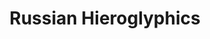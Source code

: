 ---
pid: FS149
title: Russian Hieroglyphics
location_transcription: City Hall
zipcode: 
outside_phl: 
neighborhood: 
age: 
age_range: 
instagram: 
image_file_name: FS_149.jpg
proposal_transcription: 
topic: Race Ethnicity
topic_summary: '0'
type: Other No Form
keywords_other: 
credit: 
image_labels: 
twitter: 
facebook: 
permalink: "/monuments/fs149/"
layout: item-page
---